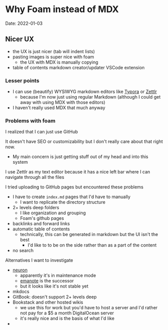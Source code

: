 # Why Foam instead of MDX

Date: 2022-01-03

## Nicer UX

- the UX is just nicer (tab will indent lists)
- pasting images is super nice with foam
  - the UX with MDX is manually copying
- table of contents markdown creator/updater VSCode extension

### Lesser points

- I can use (beautify) WYSIWYG markdown editors like [Typora](https://typora.io/) or [Zettlr](https://www.zettlr.com/)
  - because I'm now just using regular Markdown (although I could get away with using MDX with those editors)
- I haven't really used MDX that much anyway

### Problems with foam

I realized that I can just use GitHub

It doesn't have SEO or customizability but I don't really care about that right now.
- My main concern is just getting stuff out of my head and into this system




I use Zettlr as my text editor because it has a nice left bar where I can navigate through all the files


I tried uploading to GitHub pages but encountered these problems

- I have to create `index.md` pages that I'd have to manually
  - I want to replicate the directory structure
- 2+ levels deep folders
  - I like organization and grouping
  - Foam's github pages
- backlinks and forward links
- automatic table of contents
  - technically, this can be generated in markdown but the UI isn't the best
    - I'd like to to be on the side rather than as a part of the content
- no search

Alternatives I want to investigate

- [neuron](https://github.com/srid/neuron-template)
  - apparently it's in maintenance mode
  - [emanote](https://github.com/srid/emanote) is the successor
  - but it looks like it's not stable yet
- mkdocs
- GitBook: doesn't support 2+ levels deep
- Bookstack and other hosted wikis
  - we use this for work but you'd have to host a server and I'd rather not pay for a $5 a month DigitalOcean server
  - it's really nice and is the basis of what I'd like
-
